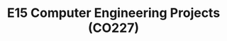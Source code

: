 ---
layout: project_batch
title: E15 Computer Engineering Projects (CO227)
permalink: /2yp/e15
has_children: true
parent: Computer Engineering Projects (CO227)
batch: e15

default_thumb_image: /data/categories/2yp/thumbnail.jpg
description: This section contains projects conducted by the students after their second year. Usually, these projects are conducted by groups of 3 students, and followed by Agile principles.
---